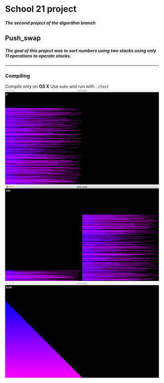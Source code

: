 # School 21 project
##### The second project of the algorithm branch
## Push_swap
##### The goal of this project was to sort numbers using two stacks using only 11 operations to operate stacks.
---
### Compiling
Compile only on **OS X**
Use `make` and run with `./test`
![Example](https://github.com/LailaShellie/Push_swap/blob/master/images/image1.png)
![Example](https://github.com/LailaShellie/Push_swap/blob/master/images/image2.png)
![Example](https://github.com/LailaShellie/Push_swap/blob/master/images/image3.png)
